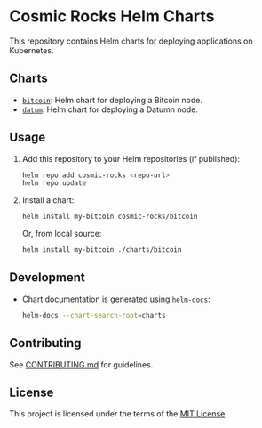 # Cosmic Rocks Helm Charts


This repository contains Helm charts for deploying applications on Kubernetes.

## Charts

- [`bitcoin`](charts/bitcoin/README.md): Helm chart for deploying a Bitcoin node.
- [`datum`](charts/datumn/README.md): Helm chart for deploying a Datumn node.

## Usage

1. Add this repository to your Helm repositories (if published):
   ```sh
   helm repo add cosmic-rocks <repo-url>
   helm repo update
   ```
2. Install a chart:
   ```sh
   helm install my-bitcoin cosmic-rocks/bitcoin
   ```
   Or, from local source:
   ```sh
   helm install my-bitcoin ./charts/bitcoin
   ```

## Development

- Chart documentation is generated using [`helm-docs`](https://github.com/norwoodj/helm-docs):
  ```sh
  helm-docs --chart-search-root=charts
  ```

## Contributing

See [CONTRIBUTING.md](CONTRIBUTING.md) for guidelines.

## License

This project is licensed under the terms of the [MIT License](LICENSE).
